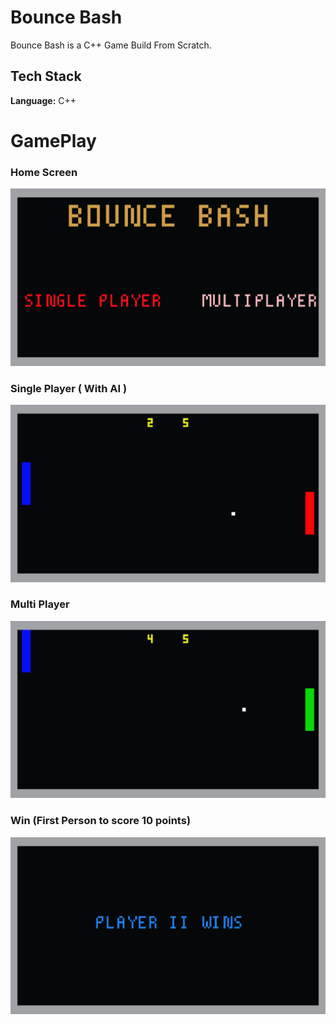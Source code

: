 
# Bounce Bash

Bounce Bash is a C++ Game Build From Scratch.

## Tech Stack

**Language:** C++
  
# GamePlay

### Home Screen
![](https://github.com/v-tanish012/Pong-Game/blob/master/Game/Screenshots/homescreen.png)

### Single Player ( With AI ) 
![](https://github.com/v-tanish012/Pong-Game/blob/master/Game/Screenshots/singleplayer.png)

### Multi Player
![](https://github.com/v-tanish012/Pong-Game/blob/master/Game/Screenshots/multiplayer.png)

### Win (First Person to score 10 points)
![](https://github.com/v-tanish012/Pong-Game/blob/master/Game/Screenshots/winner.png)
  
